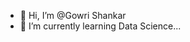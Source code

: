 - 👋 Hi, I’m @Gowri Shankar
- 🌱 I’m currently learning Data Science...


<!---
GOWRISHANKARK80/GOWRISHANKARK80 is a ✨ special ✨ repository because its `README.md` (this file) appears on your GitHub profile.
You can click the Preview link to take a look at your changes.
--->

